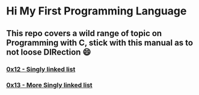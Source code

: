 # Hi My First Programming Language
## This repo covers a wild range of topic on Programming with C, stick with this manual as to not loose DIRection 😄

### [0x12 - Singly linked list](/alx-low_level_programming/0x12-singly_linked_lists/README.md)

### [0x13 - More Singly linked list](/alx-low_level_programming/0x13-more_singly_linked_lists/README.md)
